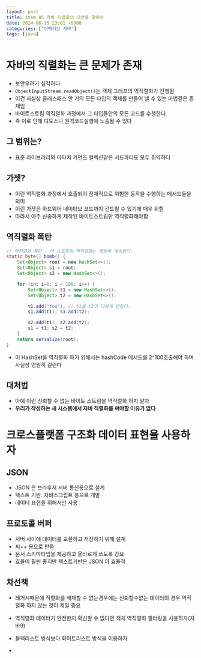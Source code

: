 ```yaml
---
layout: post
title: item 85 자바 직렬화의 대안을 찾아라
date: 2024-06-15 23:01 +0900
categories: ["이펙티브 자바"]
tags: [java]
---
```


# 자바의 직렬화는 큰 문제가 존재

- 보안우려가 심각하다
- `ObjectInputStream.readObject()`는 객체 그래프의 역직렬화가 진행됨
- 이건 사실상 클래스패스 안 거의 모든 타입의 객체를 만들어 낼 수 있는 마법같은 존재임
- 바이트스트림 역직렬화 과정에서 그 타입들안의 모든 코드를 수행한다
- 즉 이로 인해 디도스나 원격코드실행에 노출될 수 있다


## 그 범위는?
- 표준 라이브러리와 아파치 커먼즈 컬렉션같은 서드파티도 모두 취약하다

## 가젯?
- 이런 역직렬화 과정에서 호출되어 잠재적으로 위험한 동작을 수행하는 메서드들을 의미
- 이런 가젯은 하드웨어 네이티브 코드까지 건드릴 수 있기에 매우 위험
- 따라서 아주 신중하게 제작된 바이트스트림만 역직렬화해야함

## 역직렬화 폭탄

```java
// 역직렬화 폭탄 - 이 스트림의 역직렬화는 영원히 계속된다.
static byte[] bomb() {
    Set<Object> root = new HashSet<>();
    Set<Object> s1 = root;
    Set<Object> s2 = new HashSet<>();

    for (int i=0; i < 100; i++) {
        Set<Object> t1 = new HashSet<>();
        Set<Object> t2 = new HashSet<>();

        t1.add("foo"); // t1을 t2과 다르게 만든다.
        s1.add(t1); s1.add(t2);

        s2.add(t1); s2.add(t2);
        s1 = t1; s2 = t2;
    }
    return serialize(root);
}
```

- 이 HashSet을 역직렬화 하기 위해서는 hashCode 메서드를 2^100호출해야 하며 사실상 영원히 걸린다


## 대처법
- 아예 이런 신뢰할 수 없는 바이트 스트림을 역직렬화 하지 말자
- **우리가 작성하는 새 시스템에서 자바 직렬화를 써야할 이유가 없다**

# 크로스플랫폼 구조화 데이터 표현을 사용하자

## JSON
- JSON 은 브라우저 서버 통신용으로 설계
- 텍스트 기반. 자바스크립트 용으로 개발
- 데이터 표현을 위해서만 사용

## 프로토콜 버퍼
- 서버 사이에 데이터를 교환하고 저장하기 위해 설계
- 씨++ 용으로 만듬
- 문서 스키마타입을 제공하고 올바르게 쓰도록 강요
- 효율이 훨씬 좋지만 텍스트기반은 JSON 이 효율적

## 차선책
- 레거시때문에 직렬화를 배제할 수 없는경우에는 신뢰할수없는 데이터의 경우 역직렬화 하지 않는 것이 제일 중요
- 역직렬화 데이터가 안전한지 확신할 수 없다면 객체 역직렬화 필터링을 사용하자(자바9)
- 블랙리스트 방식보다 화이트리스트 방식을 이용하자


- 
